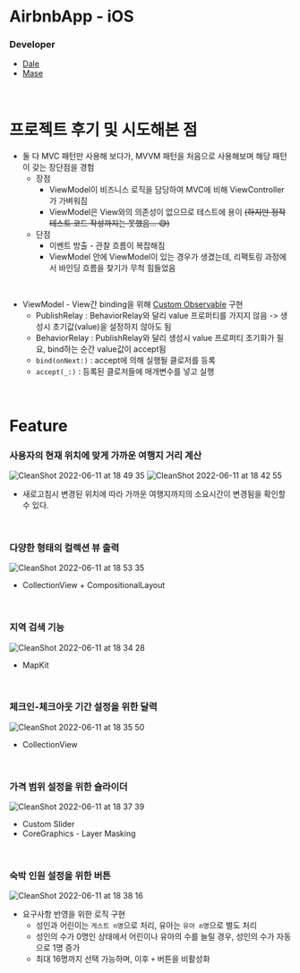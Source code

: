 # AirbnbApp - iOS


### Developer
  - [Dale](https://github.com/sungju-kim)
  - [Mase](https://github.com/sanghyeok-kim)

<br>

# 프로젝트 후기 및 시도해본 점

- 둘 다 MVC 패턴만 사용해 보다가, MVVM 패턴을 처음으로 사용해보며 해당 패턴이 갖는 장단점을 경험
  - 장점
    - ViewModel이 비즈니스 로직을 담당하여 MVC에 비해 ViewController가 가벼워짐
    - ViewModel은 View와의 의존성이 없으므로 테스트에 용이 ~~(하지만 정작 테스트 코드 작성까지는 못했음... 😅)~~
  - 단점
    - 이벤트 방출 - 관찰 흐름이 복잡해짐
    - ViewModel 안에 ViewModel이 있는 경우가 생겼는데, 리팩토링 과정에서 바인딩 흐름을 찾기가 무척 힘들었음

<br>

- ViewModel - View간 binding을 위해 [Custom Observable](https://github.com/jeremy0405/airbnb/blob/team-13/iOS/AirbnbApp/AirbnbApp/Source/Support/CustomObservable.swift) 구현
  - PublishRelay : BehaviorRelay와 달리 value 프로퍼티를 가지지 않음 -> 생성시 초기값(value)을 설정하지 않아도 됨
  - BehaviorRelay : PublishRelay와 달리 생성시 value 프로퍼티 초기화가 필요, bind하는 순간 value값이 accept됨 
  - `bind(onNext:)` : accept에 의해 실행될 클로저를 등록
  - `accept(_:)` : 등록된 클로저들에 매개변수를 넣고 실행

<br>

# Feature

### 사용자의 현재 위치에 맞게 가까운 여행지 거리 계산
![CleanShot 2022-06-11 at 18 49 35](https://user-images.githubusercontent.com/57667738/173182883-c0d401ad-217e-45ac-b0b2-0779964c2c92.gif)
![CleanShot 2022-06-11 at 18 42 55](https://user-images.githubusercontent.com/57667738/173182647-26c5eb8f-a5d8-4e17-85c4-24d3f8cf0b0c.gif)
- 새로고침시 변경된 위치에 따라 가까운 여행지까지의 소요시간이 변경됨을 확인할 수 있다.

<br>

### 다양한 형태의 컬렉션 뷰 출력
![CleanShot 2022-06-11 at 18 53 35](https://user-images.githubusercontent.com/57667738/173183018-6bcb6239-2f45-4707-bb15-38f9ea683b0a.gif)
- CollectionView + CompositionalLayout

<br>

### 지역 검색 기능
![CleanShot 2022-06-11 at 18 34 28](https://user-images.githubusercontent.com/57667738/173182392-6ef7f725-08a2-4855-a634-55ec71d9ff74.gif)
- MapKit

<br>

### 체크인-체크아웃 기간 설정을 위한 달력
![CleanShot 2022-06-11 at 18 35 50](https://user-images.githubusercontent.com/57667738/173182414-5777d96f-6162-4da0-80d8-6cbeef0e5d1e.gif)
- CollectionView

<br>


### 가격 범위 설정을 위한 슬라이더
![CleanShot 2022-06-11 at 18 37 39](https://user-images.githubusercontent.com/57667738/173182455-2652f1d5-00db-4878-a5f0-f11e7de6cf90.gif)
- Custom Slider
- CoreGraphics - Layer Masking

<br>

### 숙박 인원 설정을 위한 버튼
![CleanShot 2022-06-11 at 18 38 16](https://user-images.githubusercontent.com/57667738/173182485-ab50bbe7-066a-423c-9e75-97ea080588aa.gif)
- 요구사항 반영을 위한 로직 구현
  - 성인과 어린이는 `게스트 n명`으로 처리, 유아는 `유아 n명`으로 별도 처리
  - 성인의 수가 0명인 상태에서 어린이나 유아의 수를 늘릴 경우, 성인의 수가 자동으로 1명 증가
  - 최대 16명까지 선택 가능하며, 이후 `+` 버튼을 비활성화
